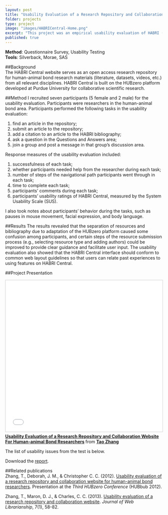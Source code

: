 ```yaml
---
layout: post
title: "Usability Evaluation of a Research Repository and Collaboration Website for Human-Animal Bond Researchers"
folder: projects
type: project
image: "images/HABRICentral-Home.png"
excerpt: "This project was an empirical usability evaluation of HABRI (Human-Animal Bond Research Initiative) Central webiste, an open access research repository and collaboration platform for human-animal bond researchers. HABRI Central hosts previously published materials from related disciplines and an extensive bibliography, in addition to traditional hub materials such as tools and datasets. Results of the evaluation showed that the overall user experience of HABRI Central was satisfactory, but also indicated a number of usability issues."
published: true
---
```



**Method**: Questionnaire Survey, Usability Testing   
**Tools**: Silverback, Morae, SAS 


##Background  
The HABRI Central website serves as an open access research repository for human-animal bond research materials (literature, datasets, videos, etc.) from all relevant disciplines. HABRI Central is built on the HUBzero platform developed at Purdue University for collaborative scientific research.

##Method
I recruited seven participants (5 female and 2 male) for the usability evaluation. Participants were researchers in the human-animal bond area. Participants performed the following tasks in the usability evaluation: 

1. find an article in the repository;    
2. submit an article to the repository;  
3. add a citation to an article to the HABRI bibliography;  
4. ask a question in the Questions and Answers area; 
5. join a group and post a message in that group’s discussion area.   

Response measures of the usability evaluation included:
  
1. successfulness of each task;  
2. whether participants needed help from the researcher during each task;  
3. number of steps of the navigational path participants went through in each task;  
4. time to complete each task;  
5. participants’ comments during each task;  
6. participants’ usability ratings of HABRI Central, measured by the System Usability Scale (SUS).  

I also took notes about participants’ behavior during the tasks, such as pauses in mouse movement, facial expression, and body language.

##Results
The results revealed that the separation of resources and bibliography due to adaptation of the HUBzero platform caused some confusion among participants, and certain steps of the resource submission process (e.g., selecting resource type and adding authors) could be improved to provide clear guidance and facilitate user input. The usability evaluation also showed that the HABRI Central interface should conform to common web layout guidelines so that users can relate past experiences to using features on HABRI Central.

##Project Presentation
<iframe src="//www.slideshare.net/slideshow/embed_code/key/4IqdHynGYZjsO3" width="595" height="485" frameborder="0" marginwidth="0" marginheight="0" scrolling="no" style="border:1px solid #CCC; border-width:1px; margin-bottom:5px; max-width: 100%;" allowfullscreen> </iframe> <div style="margin-bottom:5px"> <strong> <a href="//www.slideshare.net/jimmie/usability-evaluation-of-a-research-repository-and-collaboration-website-for-humananimal-bond-researchers" title="Usability Evaluation of a Research Repository and Collaboration Website For Human-animal Bond Researchers" target="_blank">Usability Evaluation of a Research Repository and Collaboration Website For Human-animal Bond Researchers</a> </strong> from <strong><a href="//www.slideshare.net/jimmie" target="_blank">Tao Zhang</a></strong> </div>

The list of usability issues from the test is below.
<object data="http://jimmieego.github.io/projects/assets/HABRICentralUsabilityIssues.pdf" type="application/pdf" width="100%" height="600px">
</object>

Download the [report](/assets/HABRICentralUsabilityIssues.pdf). 

##Related publications  
Zhang, T., Deborah, J. M., & Christopher C. C. (2012). [Usability evaluation of a research repository and collaboration website for human-animal bond researchers](https://hubzero.org/resources/824). Presentation at the *Third HUBzero Conference* (HUBbub 2012).

Zhang, T., Maron, D. J., & Charles, C. C. (2013). [Usability evaluation of a research repository and collaboration website](http://www.tandfonline.com/doi/abs/10.1080/19322909.2013.739041#.VaG6QxNViko). *Journal of Web Librarianship*, 7(1), 58-82.
